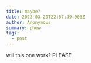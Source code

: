 ```yaml
---
title: maybe?
date: 2022-03-29T22:57:39.903Z
author: Anonymous
summary: phew
tags:
  - post
---
```

will this one work? PLEASE